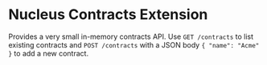 # Nucleus Contracts Extension

Provides a very small in-memory contracts API. Use `GET /contracts` to list existing contracts and `POST /contracts` with a JSON body `{ "name": "Acme" }` to add a new contract.
